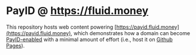 # PayID @ https://fluid.money

This repository hosts web content powering [https://payid.fluid.money](https://payid.fluid.money), which demonstrates 
how a domain can become [PayID-enabled](https://payid.org/) with a minimal amount of effort (i.e., host it on
 [Github Pages](https://pages.github.com/)).
